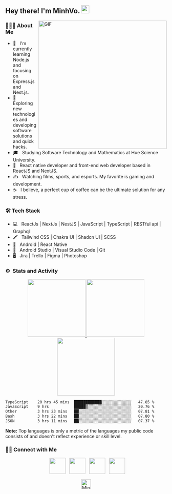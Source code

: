 <h2> Hey there! I'm MinhVo. <img src="https://user-images.githubusercontent.com/49482201/126591888-470f4965-6629-4b15-ab27-70be72148fe4.gif" width="25"></h2>
<img align="right" alt="GIF" src="https://user-images.githubusercontent.com/49482201/126591963-c6972900-bfde-48d4-841d-d84ef26aaadf.gif" width="400"/>

<h3> 👨🏻‍💻 About Me </h3>

- 🔭 &nbsp; I'm currently learning Node.js and focusing on Express.js and Nest.js.
- 🤔 &nbsp; Exploring new technologies and developing software solutions and quick hacks.
- 🎓 &nbsp; Studying Software Technology and Mathematics at Hue Science University.
- 💼 &nbsp; React native developer and front-end web developer based in ReactJS and NextJS.
- ✍️ &nbsp; Watching films, sports, and esports. My favorite is gaming and development.
- ☕ &nbsp; I believe, a perfect cup of coffee can be the ultimate solution for any stress. 

<h3>🛠 Tech Stack</h3>

- 💻 &nbsp; ReactJs | NextJs | NestJS | JavaScript | TypeScript | RESTful api | Graphql
- 🖍️ &nbsp; Tailwind CSS | Chakra UI | Shadcn UI | SCSS
- 📱 &nbsp; Android | React Native
- 🔧 &nbsp; Android Studio | Visual Studio Code | Git
- 🖥 &nbsp; Jira | Trello | Figma | Photoshop




### ⚙️ &nbsp;Stats and Activity

<p align="center">
<a href="https://github.com/MinhOmega">
  <img height="180em" src="https://github-readme-stats-eight-theta.vercel.app/api?username=MinhOmega&show_icons=true&theme=dark&include_all_commits=true&count_private=true"/>
  <img height="180em" src="https://github-readme-stats-eight-theta.vercel.app/api/top-langs/?username=MinhOmega&layout=compact&langs_count=8&theme=dark"/>
  <img height="180em" src="https://streak-stats.demolab.com?user=MinhOmega&theme=dark&ring=EB5454"/>
  <!--START_SECTION:waka-->

```txt
TypeScript    20 hrs 45 mins  ████████████░░░░░░░░░░░░░   47.85 %
JavaScript    9 hrs           █████▒░░░░░░░░░░░░░░░░░░░   20.76 %
Other         3 hrs 23 mins   ██░░░░░░░░░░░░░░░░░░░░░░░   07.81 %
Bash          3 hrs 22 mins   ██░░░░░░░░░░░░░░░░░░░░░░░   07.80 %
JSON          3 hrs 11 mins   ██░░░░░░░░░░░░░░░░░░░░░░░   07.37 %
```

<!--END_SECTION:waka-->
</a>
</p>
  <b>Note:</b> Top languages is only a metric of the languages my public code consists of and doesn't reflect experience or skill level.
</p>


<h3> 🤝🏻 Connect with Me </h3>

<p align="center">
&nbsp; <a href="#" target="_blank" rel="noopener noreferrer"><img src="https://img.icons8.com/plasticine/100/000000/twitter.png" width="50" /></a>  
&nbsp; <a href="https://www.instagram.com/quangminnnn/" target="_blank" rel="noopener noreferrer"><img src="https://img.icons8.com/plasticine/100/000000/instagram-new.png" width="50" /></a>  
&nbsp; <a href="https://www.linkedin.com/in/minh-vo-75208b201/" target="_blank" rel="noopener noreferrer"><img src="https://img.icons8.com/plasticine/100/000000/linkedin.png" width="50" /></a>
&nbsp; <a href="mailto:vnqminh0502@gmail.com" target="_blank" rel="noopener noreferrer"><img src="https://img.icons8.com/plasticine/100/000000/gmail.png"  width="50" />
</p>

<p align="center"> <img height="30em" src="https://komarev.com/ghpvc/?username=MinhOmega&label=Profile%20views&color=0e75b6&style=flat" alt="MinhOmega" /> </p>
